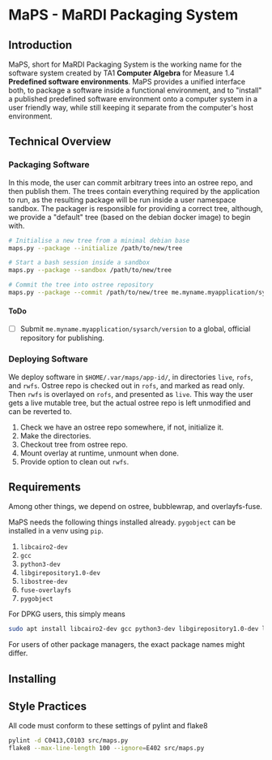 # MaPS - MaRDI Packaging System

## Introduction

MaPS, short for MaRDI Packaging System is the working name for the software system created by TA1 **Computer Algebra** for Measure 1.4 **Predefined software environments**. MaPS provides a unified interface both, to package a software inside a functional environment, and to "install" a published predefined software environment onto a computer system in a user friendly way, while still keeping it separate from the computer's host environment.

## Technical Overview

### Packaging Software

In this mode, the user can commit arbitrary trees into an ostree repo, and then publish them. The trees contain everything required by the application to run, as the resulting package will be run inside a user namespace sandbox. The packager is responsible for providing a correct tree, although, we provide a "default" tree (based on the debian docker image) to begin with.

```bash
# Initialise a new tree from a minimal debian base
maps.py --package --initialize /path/to/new/tree

# Start a bash session inside a sandbox
maps.py --package --sandbox /path/to/new/tree

# Commit the tree into ostree repository
maps.py --package --commit /path/to/new/tree me.myname.myapplication/sysarch/version
```
#### ToDo

 - [ ] Submit `me.myname.myapplication/sysarch/version` to a global, official repository for publishing.

### Deploying Software

We deploy software in `$HOME/.var/maps/app-id/`, in directories `live`, `rofs`, and `rwfs`. Ostree repo is checked out in `rofs`, and marked as read only. Then `rwfs` is overlayed on `rofs`, and presented as `live`. This way the user gets a live mutable tree, but the actual ostree repo is left unmodified and can be reverted to.

 1. Check we have an ostree repo somewhere, if not, initialize it.
 1. Make the directories.
 1. Checkout tree from ostree repo.
 1. Mount overlay at runtime, unmount when done.
 1. Provide option to clean out `rwfs`.

## Requirements

Among other things, we depend on ostree, bubblewrap, and overlayfs-fuse.

MaPS needs the following things installed already. `pygobject` can be installed in a venv using `pip`.

1. `libcairo2-dev`
1. `gcc`
1. `python3-dev`
1. `libgirepository1.0-dev`
1. `libostree-dev`
1. `fuse-overlayfs`
1. `pygobject`

For DPKG users, this simply means

```bash
sudo apt install libcairo2-dev gcc python3-dev libgirepository1.0-dev libostree-dev fuse-overlayfs
```

For users of other package managers, the exact package names might differ.

## Installing

## Style Practices

All code must conform to these settings of pylint and flake8

```bash
pylint -d C0413,C0103 src/maps.py
flake8 --max-line-length 100 --ignore=E402 src/maps.py
```

